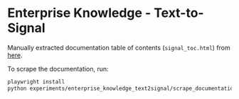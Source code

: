 # Enterprise Knowledge - Text-to-Signal

Manually extracted documentation table of contents (`signal_toc.html`)
from [here](https://help.sap.com/docs/signavio-process-intelligence/signal-guide/intro).

To scrape the documentation, run:

```bash
playwright install
python experiments/enterprise_knowledge_text2signal/scrape_documentation.py
```